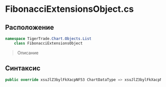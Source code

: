 
# FibonacciExtensionsObject.cs
## Расположение
```csharp
namespace TigerTrade.Chart.Objects.List  
    class FibonacciExtensionsObject
```

> Описание

## Синтаксис
```csharp
public override xsuJlZ3bylFkXacpNF53 ChartDataType => xsuJlZ3bylFkXacpNF53.sPT3bf5QHaB;
```
